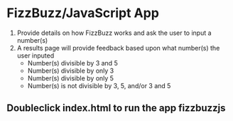 # FizzBuzz/JavaScript App

1. Provide details on how FizzBuzz works and ask the user to input a number(s)
2. A results page will provide feedback based upon what number(s) the user inputed
	* Number(s) divisible by 3 and 5
	* Number(s) divisible by only 3
	* Number(s) divisible by only 5
	* Number(s) is not divisible by 3, 5, and/or 3 and 5

## Doubleclick index.html to run the app fizzbuzzjs
